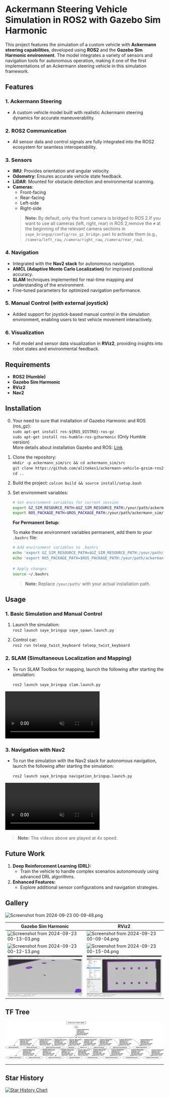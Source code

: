 # Ackermann Steering Vehicle Simulation in ROS2 with Gazebo Sim Harmonic

This project features the simulation of a custom vehicle with **Ackermann steering capabilities**, developed using **ROS2** and the **Gazebo Sim Harmonic environment**. The model integrates a variety of sensors and navigation tools for autonomous operation, making it one of the first implementations of an Ackermann steering vehicle in this simulation framework.

## Features

### 1. **Ackermann Steering**

- A custom vehicle model built with realistic Ackermann steering dynamics for accurate maneuverability.

### 2. **ROS2 Communication**

- All sensor data and control signals are fully integrated into the ROS2 ecosystem for seamless interoperability.

### 3. **Sensors**

- **IMU**: Provides orientation and angular velocity.
- **Odometry**: Ensures accurate vehicle state feedback.
- **LiDAR**: Mounted for obstacle detection and environmental scanning.
- **Cameras**:
  - Front-facing
  - Rear-facing
  - Left-side
  - Right-side
  > **Note:** By default, only the front camera is bridged to ROS 2.If you want to use all cameras (left, right, rear) in ROS 2,remove the `#` at the beginning of the relevant camera sections in `saye_bringup/config/ros_gz_bridge.yaml` to activate them  (e.g., `/camera/left_raw`, `/camera/right_raw`, `/camera/rear_raw`).

### 4. **Navigation**

- Integrated with the **Nav2 stack** for autonomous navigation.
- **AMCL (Adaptive Monte Carlo Localization)** for improved positional accuracy.
- **SLAM** techniques implemented for real-time mapping and understanding of the environment.
- Fine-tuned parameters for optimized navigation performance.

### 5. **Manual Control (with external joystick)**

- Added support for joystick-based manual control in the simulation environment, enabling users to test vehicle movement interactively.

### 6. **Visualization**

- Full model and sensor data visualization in **RViz2**, providing insights into robot states and environmental feedback.

## Requirements

- **ROS2 (Humble)**
- **Gazebo Sim Harmonic**
- **RViz2**
- **Nav2**

## Installation

0. Your need to sure that installation of Gazebo Harmonic and ROS (ros_gz):<br>
   `sudo apt-get install ros-${ROS_DISTRO}-ros-gz`<br>
   `sudo apt-get install ros-humble-ros-gzharmonic` (Only Humble version)<br>
   More details about installation Gazebo and ROS: <a href="https://gazebosim.org/docs/latest/ros_installation/">Link</a>
1. Clone the repository:<br>
   `mkdir -p ackermann_sim/src && cd ackermann_sim/src`<br>
   `git clone https://github.com/alitekes1/ackermann-vehicle-gzsim-ros2`<br>`cd ..`
2. Build the project:
   `colcon build && source install/setup.bash`
3. Set environment variables:
   ```bash
   # Set environment variables for current session
   export GZ_SIM_RESOURCE_PATH=$GZ_SIM_RESOURCE_PATH:/your/path/ackermann_sim/src/ackermann-vehicle-gzsim-ros2/
   export ROS_PACKAGE_PATH=$ROS_PACKAGE_PATH:/your/path/ackermann_sim/src/ackermann-vehicle-gzsim-ros2/
   ```

   **For Permanent Setup:**
   
   To make these environment variables permanent, add them to your `.bashrc` file:
   ```bash
   # Add environment variables to .bashrc
   echo 'export GZ_SIM_RESOURCE_PATH=$GZ_SIM_RESOURCE_PATH:/your/path/ackermann_sim/src/ackermann-vehicle-gzsim-ros2/' >> ~/.bashrc
   echo 'export ROS_PACKAGE_PATH=$ROS_PACKAGE_PATH:/your/path/ackermann_sim/src/ackermann-vehicle-gzsim-ros2/' >> ~/.bashrc
   
   # Apply changes
   source ~/.bashrc
   ```

   > **Note:** Replace `/your/path/` with your actual installation path.

## Usage

### 1. Basic Simulation and Manual Control

1. Launch the simulation:  
   `ros2 launch saye_bringup saye_spawn.launch.py`

2. Control car:  
   `ros2 run teleop_twist_keyboard teleop_twist_keyboard`

### 2. SLAM (Simultaneous Localization and Mapping)

- To run SLAM Toolbox for mapping, launch the following after starting the simulation:

   `ros2 launch saye_bringup slam.launch.py`

<video src="saye_msgs/readme_files/saye_slam.mp4" controls="controls" muted="muted" autoplay="autoplay" loop="loop"></video>
### 3. Navigation with Nav2

- To run the simulation with the Nav2 stack for autonomous navigation, launch the following after starting the simulation:

   `ros2 launch saye_bringup navigation_bringup.launch.py`

<video src="saye_msgs/readme_files/saye_nav2.mp4" controls="controls" muted="muted" autoplay="autoplay" loop="loop"></video>

> **Note:** The videos above are played at 4x speed.

## Future Work

1. **Deep Reinforcement Learning (DRL):**
   - Train the vehicle to handle complex scenarios autonomously using advanced DRL algorithms.
2. **Enhanced Features:**
   - Explore additional sensor configurations and navigation strategies.

## Gallery

![Screenshot from 2024-09-23 00-09-48.png](https://github.com/user-attachments/assets/dd5604c6-014e-4a7a-9a2f-c4dd237abb37)

| **Gazebo Sim Harmonic**                                                                                                     | **RViz2**                                                                                                                   |
| --------------------------------------------------------------------------------------------------------------------------- | --------------------------------------------------------------------------------------------------------------------------- |
| ![Screenshot from 2024-09-23 00-13-03.png](https://github.com/user-attachments/assets/1d2b56f7-34c1-4b01-9a85-fb01ceab5bd6) | ![Screenshot from 2024-09-23 00-09-04.png](https://github.com/user-attachments/assets/ba6853fd-4143-4b4d-bbc6-072895e4c75e) |
| ![Screenshot from 2024-09-23 00-12-13.png](https://github.com/user-attachments/assets/477cce7b-995b-471e-a684-4d82bee0fc34) | ![Screenshot from 2024-09-23 00-15-04.png](https://github.com/user-attachments/assets/bf9ad916-14a6-4b62-a799-4169a767e4dd) |
| ![alt text](saye_msgs/readme_files/saye.png)                                                                                         | ![alt text](saye_msgs/readme_files/rviz_saye.png)                                                                                    |

## TF Tree

![TF Tree](saye_msgs/readme_files/frames.png)

---

## Star History

<a href="https://www.star-history.com/#alitekes1/ackermann-vehicle-gzsim-ros2&Date">
 <picture>
   <source media="(prefers-color-scheme: dark)" srcset="https://api.star-history.com/svg?repos=alitekes1/ackermann-vehicle-gzsim-ros2&type=Date" />
   <source media="(prefers-color-scheme: light)" srcset="https://api.star-history.com/svg?repos=alitekes1/ackermann-vehicle-gzsim-ros2&type=Date" />
   <img alt="Star History Chart" src="https://api.star-history.com/svg?repos=alitekes1/ackermann-vehicle-gzsim-ros2&type=Date" />
 </picture>
</a>

